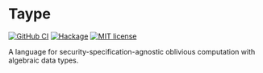 # Taype

[![GitHub CI](https://github.com/ccyip/taype/workflows/CI/badge.svg)](https://github.com/ccyip/taype/actions)
[![Hackage](https://img.shields.io/hackage/v/taype.svg?logo=haskell)](https://hackage.haskell.org/package/taype)
[![MIT license](https://img.shields.io/badge/license-MIT-blue.svg)](LICENSE)

A language for security-specification-agnostic oblivious computation with algebraic data types.
